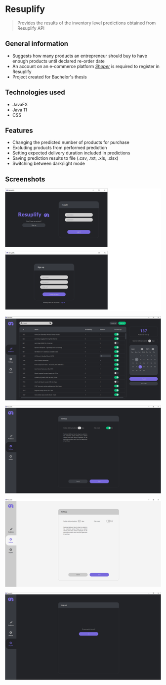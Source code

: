 # Resuplify
> Provides the results of the inventory level predictions obtained from Resuplify API

## General information
- Suggests how many products an entrepreneur should buy to have enough products until declared re-order date
- An account on an e-commerce platform [_Shoper_](https://www.shoper.pl/) is required to register in Resuplify
- Project created for Bachelor's thesis


## Technologies used
- JavaFX
- Java 11
- CSS


## Features
- Changing the predicted number of products for purchase
- Excluding products from performed prediction
- Setting expected delivery duration included in predictions
- Saving prediction results to file (.csv, .txt, .xls, .xlsx)
- Switching between dark/light mode


## Screenshots

![Settings](./src/screenshots/login-signup.png)

![Prediction](./src/screenshots/prediction.png)

![Settings](./src/screenshots/settings.png)

![SettingsLight](./src/screenshots/settings-light.png)

![Logout](./src/screenshots/logout.png)